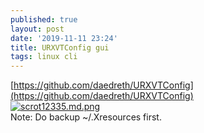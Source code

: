 ```yaml
---
published: true
layout: post
date: '2019-11-11 23:24'
title: URXVTConfig gui
tags: linux cli 
---
```

[https://github.com/daedreth/URXVTConfig](https://github.com/daedreth/URXVTConfig)  
[![scrot12335.md.png](https://cdn.scrot.moe/images/2019/11/11/scrot12335.md.png)](https://cdn.scrot.moe/images/2019/11/11/scrot12335.png)  
Note: Do backup ~/.Xresources first.
